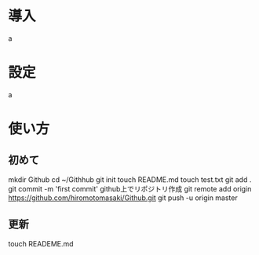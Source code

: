 # 導入
a
# 設定
a
# 使い方
## 初めて
mkdir Github
cd ~/Githhub
git init
touch README.md
touch test.txt
git add .
git commit -m 'first commit'
github上でリポジトリ作成
git remote add origin https://github.com/hiromotomasaki/Github.git
git push -u origin master
## 更新
touch READEME.md
